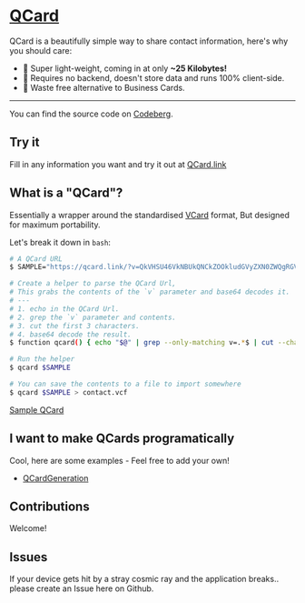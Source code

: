 # [QCard](https://qcard.link)

QCard is a beautifully simple way to share contact information, here's why you should care:

- 🎈 Super light-weight, coming in at only **~25 Kilobytes!**
- 📖 Requires no backend, doesn't store data and runs 100% client-side.
- 💚 Waste free alternative to Business Cards.

---
You can find the source code on [Codeberg](https://codeberg.org/arran/qcard).

## Try it

Fill in any information you want and try it out at [QCard.link](https://qcard.link)

## What is a "QCard"?

Essentially a wrapper around the standardised [VCard](https://en.wikipedia.org/wiki/VCard) format, But designed for maximum portability.


Let's break it down in `bash`:
```bash
# A QCard URL
$ SAMPLE="https://qcard.link/?v=QkVHSU46VkNBUkQNCkZOOkludGVyZXN0ZWQgRGV2ZWxvcGVyDQpOOjtJbnRlcmVzdGVkIERldmVsb3Blcjs7Ow0KVElUTEU6R2l0IHNub29wDQpVUkw6aHR0cHM6Ly9xY2FyZC5saW5rDQpOT1RFOllvdSB0cmllZCB0aGUgc2FtcGxlIQ0KVkVSU0lPTjozLjANClVJRDphNDY2YTI0MS1hYzJmLTljZWQtOTdkNy02YTQ4YzQwZGRlMjkNCkVORDpWQ0FSRA=="

# Create a helper to parse the QCard Url,
# This grabs the contents of the `v` parameter and base64 decodes it.
# ---
# 1. echo in the QCard Url.
# 2. grep the `v` parameter and contents.
# 3. cut the first 3 characters.
# 4. base64 decode the result.
$ function qcard() { echo "$@" | grep --only-matching v=.*$ | cut --characters 3- | base64 --decode;}

# Run the helper
$ qcard $SAMPLE

# You can save the contents to a file to import somewhere
$ qcard $SAMPLE > contact.vcf
```
[Sample QCard](https://qcard.link/?v=QkVHSU46VkNBUkQNCkZOOkludGVyZXN0ZWQgRGV2ZWxvcGVyDQpOOjtJbnRlcmVzdGVkIERldmVsb3Blcjs7Ow0KVElUTEU6R2l0IHNub29wDQpVUkw6aHR0cHM6Ly9xY2FyZC5saW5rDQpOT1RFOllvdSB0cmllZCB0aGUgc2FtcGxlIQ0KVkVSU0lPTjozLjANClVJRDphNDY2YTI0MS1hYzJmLTljZWQtOTdkNy02YTQ4YzQwZGRlMjkNCkVORDpWQ0FSRA==)

## I want to make QCards programatically

Cool, here are some examples - Feel free to add your own!

 - [QCardGeneration](./examples/QCardGeneration.md)

## Contributions

Welcome!

## Issues

If your device gets hit by a stray cosmic ray and the application breaks.. please create an Issue here on Github.

